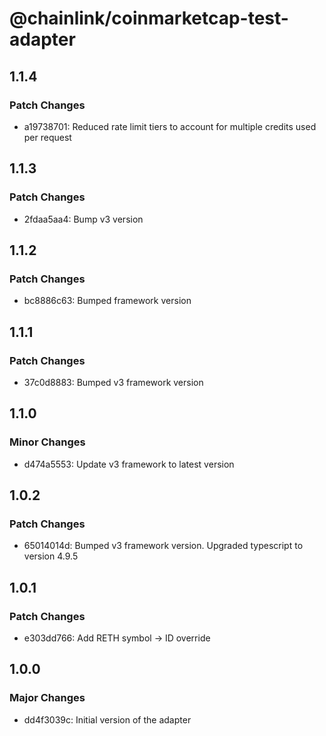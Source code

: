 # @chainlink/coinmarketcap-test-adapter

## 1.1.4

### Patch Changes

- a19738701: Reduced rate limit tiers to account for multiple credits used per request

## 1.1.3

### Patch Changes

- 2fdaa5aa4: Bump v3 version

## 1.1.2

### Patch Changes

- bc8886c63: Bumped framework version

## 1.1.1

### Patch Changes

- 37c0d8883: Bumped v3 framework version

## 1.1.0

### Minor Changes

- d474a5553: Update v3 framework to latest version

## 1.0.2

### Patch Changes

- 65014014d: Bumped v3 framework version. Upgraded typescript to version 4.9.5

## 1.0.1

### Patch Changes

- e303dd766: Add RETH symbol -> ID override

## 1.0.0

### Major Changes

- dd4f3039c: Initial version of the adapter

